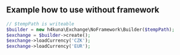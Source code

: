 Example how to use without framework
-------

```php
// $tempPath is writeable
$builder = new h4kuna\Exchange\NoFramework\Builder($tempPath);
$exchange = $builder->create();
$exchange->loadCurrency('CZK');
$exchange->loadCurrency('EUR');
```

